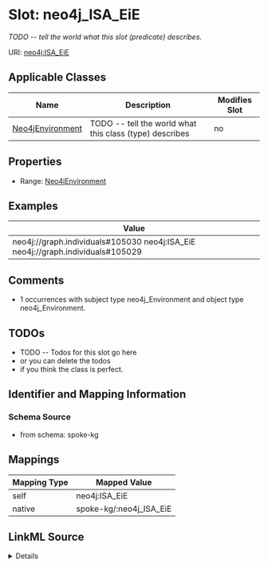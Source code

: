 

# Slot: neo4j_ISA_EiE


_TODO -- tell the world what this slot (predicate) describes._





URI: [neo4j:ISA_EiE](neo4j://graph.schema#ISA_EiE)



<!-- no inheritance hierarchy -->





## Applicable Classes

| Name | Description | Modifies Slot |
| --- | --- | --- |
| [Neo4jEnvironment](../classes/Neo4jEnvironment.md) | TODO -- tell the world what this class (type) describes |  no  |







## Properties

* Range: [Neo4jEnvironment](../classes/Neo4jEnvironment.md)






## Examples

| Value |
| --- |
| neo4j://graph.individuals#105030 neo4j:ISA_EiE neo4j://graph.individuals#105029 |

## Comments

* 1 occurrences with subject type neo4j_Environment and object type neo4j_Environment.

## TODOs

* TODO -- Todos for this slot go here
* or you can delete the todos
* if you think the class is perfect.

## Identifier and Mapping Information







### Schema Source


* from schema: spoke-kg




## Mappings

| Mapping Type | Mapped Value |
| ---  | ---  |
| self | neo4j:ISA_EiE |
| native | spoke-kg/:neo4j_ISA_EiE |




## LinkML Source

<details>
```yaml
name: neo4j_ISA_EiE
description: TODO -- tell the world what this slot (predicate) describes.
todos:
- TODO -- Todos for this slot go here
- or you can delete the todos
- if you think the class is perfect.
comments:
- 1 occurrences with subject type neo4j_Environment and object type neo4j_Environment.
examples:
- value: neo4j://graph.individuals#105030 neo4j:ISA_EiE neo4j://graph.individuals#105029
from_schema: spoke-kg
rank: 1000
slot_uri: neo4j:ISA_EiE
alias: neo4j_ISA_EiE
domain_of:
- neo4j_Environment
range: neo4j_Environment

```
</details>